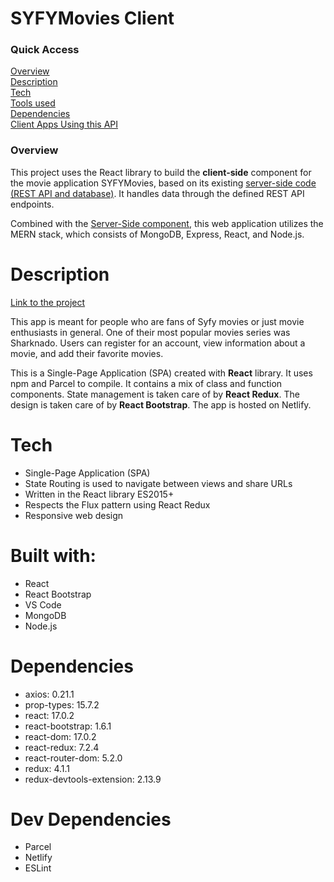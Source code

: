 # SYFYMovies Client

### Quick Access

[Overview](#overview) <br/>
[Description](#description) <br/>
[Tech](#tech) <br/>
[Tools used](#built) <br/>
[Dependencies](#Dependencies) <br/>
[Client Apps Using this API](#clients)

<h3 id = "overview">Overview</h3>

This project uses the React library to build the **client-side** component for the movie application SYFYMovies, based on its existing [server-side code (REST API and database)](https://github.com/eggsistentialarugula/SYFYMovies_API). It handles data through the defined REST API endpoints.

Combined with the [Server-Side component](https://github.com/eggsistentialarugula/SYFYMovies_API), this web application utilizes the MERN stack, which consists of MongoDB, Express, React, and Node.js.

# Description

[Link to the project](https://mysyfymovies.netlify.app/)

This app is meant for people who are fans of Syfy movies or just movie enthusiasts in general. One of their most popular movies series was Sharknado. Users can register for an account, view information about a movie, and add their favorite movies.

This is a Single-Page Application (SPA) created with **React** library. It uses npm and Parcel to compile. It contains a mix of class and function components. State management is taken care of by **React Redux**. The design is taken care of by **React Bootstrap**. The app is hosted on Netlify.

# Tech

* Single-Page Application (SPA)
* State Routing is used to navigate between views and share URLs
* Written in the React library ES2015+
* Respects the Flux pattern using React Redux
* Responsive web design

# Built with:

* React
* React Bootstrap
* VS Code
* MongoDB
* Node.js

# Dependencies
 * axios: 0.21.1
 * prop-types: 15.7.2
 * react: 17.0.2
 * react-bootstrap: 1.6.1
 * react-dom: 17.0.2
 * react-redux: 7.2.4
 * react-router-dom: 5.2.0
 * redux: 4.1.1
 * redux-devtools-extension: 2.13.9

 # Dev Dependencies
 * Parcel
 * Netlify
 * ESLint




